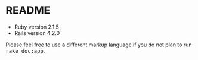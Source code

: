 README
=====

* Ruby version
  2.1.5
* Rails version
  4.2.0





Please feel free to use a different markup language if you do not plan to run
<tt>rake doc:app</tt>.

